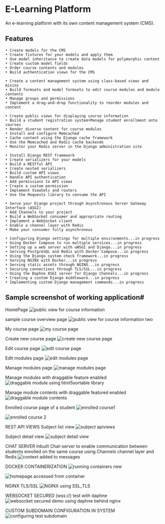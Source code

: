 # E-Learning Platform
An e-learning platform with its own content management system (CMS).

## Features
``` 
• Create models for the CMS
• Create fixtures for your models and apply them
• Use model inheritance to create data models for polymorphic content
• Create custom model fields
• Order course contents and modules
• Build authentication views for the CMS

• Create a content management system using class-based views and mixins
• Build formsets and model formsets to edit course modules and module contents
• Manage groups and permissions
• Implement a drag-and-drop functionality to reorder modules and content

• Create public views for displaying course information
• Build a student registration system•Manage student enrollment onto courses
• Render diverse content for course modules
• Install and configure Memcached
• Cache content using the Django cache framework
• Use the Memcached and Redis cache backends
• Monitor your Redis server in the Django administration site

• Install Django REST framework
• Create serializers for your models
• Build a RESTful API
• Create nested serializers
• Build custom API views
• Handle API authentication
• Add permissions to API views
• Create a custom permission
• Implement ViewSets and routers
• Use the Requests library to consume the API 

• Serve your Django project through Asynchronous Server Gateway Interface (ASGI)
• Add Channels to your project
• Build a WebSocket consumer and appropriate routing
• Implement a WebSocket client
• Enable a channel layer with Redis
• Make your consumer fully asynchronous

• Configuring Django settings for multiple environments...in progress
• Using Docker Compose to run multiple services...in progress
• Setting up a web server with uWSGI and Django...in progress
• Serving PostgreSQL and Redis with Docker Compose...in progress
• Using the Django system check framework...in progress
• Serving NGINX with Docker...in progress
• Serving static assets through NGINX...in progress
• Securing connections through TLS/SSL...in progress
• Using the Daphne ASGI server for Django Channels...in progress
• Creating a custom Django middleware...in progress
• Implementing custom Django management commands...in progress
```

## Sample screenshot of working application#
HomePage 
![public view for course information](https://github.com/natcobbinah/E-Learning-platform_Django/assets/10479361/7563495d-7644-4322-80ce-f86272b81295)

sample course overview page
![public view for course information two](https://github.com/natcobbinah/E-Learning-platform_Django/assets/10479361/21e322f4-4837-499a-89ed-f402bf499255)

My course page
![my course page](https://github.com/natcobbinah/E-Learning-platform_Django/assets/10479361/c93ab197-0d6a-41b5-a9f2-fc926d9c85d8)

Create new course page
![create new course page](https://github.com/natcobbinah/E-Learning-platform_Django/assets/10479361/a4e94c60-e714-4ae3-9cd1-48e2f676bcfa)

Edit course page
![edit course page](https://github.com/natcobbinah/E-Learning-platform_Django/assets/10479361/62875595-edd1-4863-9b1b-7a2f91966920)

Edit modules page
![edit modules page](https://github.com/natcobbinah/E-Learning-platform_Django/assets/10479361/3a0f2f24-0a65-45b1-9ded-fa00a35c4a2d)

Manage modules page
![manage modules page](https://github.com/natcobbinah/E-Learning-platform_Django/assets/10479361/c26a4a92-ccf1-432e-b1e3-25acb917b14b)

Manage modules with draggable feature enabled
![draggable module using html5sortable library](https://github.com/natcobbinah/E-Learning-platform_Django/assets/10479361/b98a3a0e-515e-477e-990e-130431bce2c6)

Manage module contents with draggable featured enabled
![draggable module contents](https://github.com/natcobbinah/E-Learning-platform_Django/assets/10479361/9d80074b-792f-48d7-b064-71659800f46b)

Enrolled course page of a student
![enrolled course1](https://github.com/natcobbinah/E-Learning-platform_Django/assets/10479361/86145f34-08ad-4b09-9047-926a6078c203)

![enrolled course 2](https://github.com/natcobbinah/E-Learning-platform_Django/assets/10479361/0c094b55-415f-45bd-b99c-555837820c3b)

REST API VIEWS 
Subject list view 
![subject apiviews](https://github.com/natcobbinah/E-Learning-platform_Django/assets/10479361/9f757ccc-0542-4f22-875d-7c44f2bc698b)

Subject detail view
![subject detail view](https://github.com/natcobbinah/E-Learning-platform_Django/assets/10479361/ce192921-476f-4ef0-a832-a88677befd85)

CHAT SERVER
Inbuilt Chat-server to enable communication between students enrolled on the same course using Channels channel layer and Redis
![context added to messages](https://github.com/natcobbinah/E-Learning-platform_Django/assets/10479361/a0ef337b-d239-4d85-b4b0-aa732456a2bf)

DOCKER CONTAINERIZATION
![running containers new](https://github.com/natcobbinah/E-Learning-platform_Django/assets/10479361/0fc1c10c-2e6a-4768-8ec5-a504b73fff73)


![homepage accessed from container](https://github.com/natcobbinah/E-Learning-platform_Django/assets/10479361/68180acb-bd42-42b8-aa79-0ec9ef79470b)

NGINX TLS/SSL
![NGINX using SSL_TLS](https://github.com/natcobbinah/E-Learning-platform_Django/assets/10479361/7b017e65-b7bd-4107-a9ac-e45da05feb6f)

WEBSOCKET SECURED (wss://) test with daphne
![websocket secured demo using daphne behind nginx](https://github.com/natcobbinah/E-Learning-platform_Django/assets/10479361/345c9a86-eb6d-4a8f-886a-a1adb9b37f8d)

CUSTOM SUBDOMAIN CONFIGURATION IN SYSTEM
![configuring test subdomain](https://github.com/natcobbinah/E-Learning-platform_Django/assets/10479361/f004f3c0-dfea-40c0-872c-c7c196e62398)




